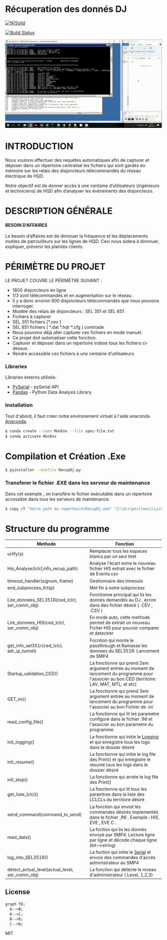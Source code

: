 # Récuperation des donnés DJ

[![N|Solid](http://www.hydroquebec.com/images2016/logo-hydro-quebec-couleur.svg)](https://nodesource.com/products/nsolid)



[![Build Status](https://travis-ci.org/joemccann/dillinger.svg?branch=master)](https://travis-ci.org/joemccann/dillinger)

[![N|](https://raw.githubusercontent.com/mrrobotsca/test/master/ezgif.com-video-to-gif.gif)]()

# INTRODUCTION

Nous voulons effectuer des requêtes automatiques afin de capturer et déposer dans un répertoire centralisé les fichiers qui sont gardés en mémoire sur les relais des disjoncteurs télécommandés du réseau électrique de HQD.

Notre objectif est de donner accès à une centaine d’utilisateurs (ingénieurs et techniciens) de HQD afin d’analyser les événements des disjoncteurs.


# DESCRIPTION GÉNÉRALE

#### BESOIN D’AFFAIRES

Le besoin d’affaires est de diminuer la fréquence et les déplacements inutiles de patrouilleurs sur les lignes de HQD. Ceci nous aidera à diminuer, expliquer, prévenir les plaintes clients.


# PÉRIMÈTRE DU PROJET 

LE PROJET COUVRE LE PÉRIMÈTRE SUIVANT :


  - 1800 disjoncteurs en ligne
  - 1/3 sont télécommandés et en augmentation sur le réseau.
  - Il y a donc environ 600 disjoncteurs télécommandés que nous pouvons interroger.
  - Modèle des relais de disjoncteurs : SEL 351 et SEL 651
  - Fichiers à capturer
  - SEL 351 fichiers [*.cev ]
  - SEL 651 fichiers [ *.dat  *.hdr  *.cfg  ] comtrade
  - Nous pouvons déjà aller capturer ces fichiers en mode manuel.
  - Ce projet doit automatiser cette fonction.
  - Capturer et déposer dans un répertoire indexé tous les fichiers ci-dessus.
  - Rendre accessible ces fichiers à une centaine d’utilisateurs.

### Libraries

Libraries externs utilisés:

* [PySerial](https://pyserial.readthedocs.io/en/latest/pyserial_api.html) - pySerial API
* [Pandas](https://pandas.pydata.org/) - Python Data Analysis Library


### Installation

Tout d'abord, il faut créer notre environement virtuel à l'aide anaconda  [Anaconda](https://docs.conda.io/projects/conda/en/latest/user-guide/tasks/manage-environments.html).

```sh
$ conda create --name MonEnv --file spec-file.txt
$ conda activate MonEnv
```

# Compilation et Création .Exe

```sh
$ pyinstaller --onefile RecupDj.py
```

### Transferer le fichier .EXE dans les serveur de maintenance
Dans cet exemple , on transfère le fichier exécutable dans un répertoire accessible dans tous les serveurs de maintenance. 
```sh
$ copy /Y "Votre path du repertoire\RecupDj.exe" "Z:\Scripts(tous)\Lire_Info_du_SEL351R\Programmes MAT"
```

# Structure du programme


| Methode | Fonction |
| ------ | ------ |
|  urlify(s) | Remplacer tous les espaces blancs par un seul tiret |
| His_Analyse(lclcl,info_recup_path) | Analyse l'écart entre le nouveau fichier HIS extrait avec le fichier de Events.csv |
| timeout_handler(signum, frame) | Gestionnaire des timeouts  |
| end_subprocess_fct(p) | Met fin à notre subprocess |
| Lire_donnees_SEL351R(ced_lclcl, ser_comm_obj) | Fonctionne principal qui lis les donnés demandés au DJ , écrire dans des fichier désiré ( .CEV , .CSV ) |
| Lire_donnees_HIS(ced_lclcl, ser_comm_obj) | En mode auto, cette methode permet de extrait un nouveau Ficher HIS pour pouvoir comparer et detectrer  |
| get_info_sel351r(ced_lclcl, adr_ip_tunnel) | Focntion qui monte le passthrough et Ramasse les donnees du SEL351R. Lancement de SMP4 |
| Startup_validation_CED() | La fonctionne qui prend 2em argument entrée au moment de lancement du programme pour l'associer au bon CED (territoire: LAV, MAT, MTL, et etc) |
| GET_ini() |  La fonctionne qui prend 3em argument entrée au moment de lancement du programme pour l'associer au bon Fichier de .ini  |
| read_config_file() |  La fonctionne qui lit les parametre configuré dans le fichier .INI et l'associer au bon parametre du programme |
| init_logging() | La fonctionne qui initie le [Logging](https://docs.python.org/2/library/logging.html) et qui enregistre tous les logs dans le dossier désiré |
| init_resume() | La fonctionne qui initie le log file des Print() et qui enregistre le résumé tous les logs dans le dossier désiré |
| init_stop() | La fonctionne qui arrete le log file des Print()  |
| get_liste_lclcl() | La fonctionne qui lit tous les paramtres dans la liste des LCLCLs du territoire désiré  |
| send_command(command_to_send) | La fonction qui envoit les commandes désirés implementés dans le fichier ,INI . Exemple : HIS, EVE , EVE C .   |
| read_data() | La foction qui lis les donnés envoyé par SMP4. Lecture ligne par ligne et décode chaque ligne (bit-->string) |
| log_into_SEL351R() | La foction qui initie le [Serial](https://pythonhosted.org/pyserial/) et envois des commandes d'accés administrateur au SMP4 |
| detect_actual_level(actual_level, ser_comm_obj) | La fonction qui détécte le niveau d'administrateur ( Level, 1,2,3) |


License
----

```mermaid
graph TD;
  A-->B;
  A-->C;
  B-->D;
  C-->D;
```

MIT

